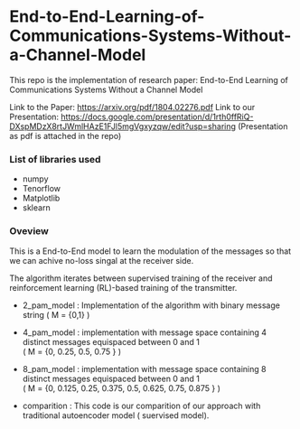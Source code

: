 # End-to-End-Learning-of-Communications-Systems-Without-a-Channel-Model

This repo is the implementation of research paper: End-to-End Learning of Communications Systems Without a Channel Model

Link to the Paper: https://arxiv.org/pdf/1804.02276.pdf
Link to our Presentation: https://docs.google.com/presentation/d/1rth0ffRiQ-DXspMDzX8rtJWmlHAzE1FJl5mgVgxyzqw/edit?usp=sharing
(Presentation as pdf is attached in the repo)

### List of libraries used

- numpy
- Tenorflow
- Matplotlib
- sklearn

### Oveview

This is a End-to-End model to learn the modulation of the messages so that we can achive no-loss singal at the receiver side.

The algorithm iterates between supervised training of the receiver and reinforcement learning (RL)-based training of the transmitter.

- 2_pam_model : Implementation of the algorithm with binary message string ( M = {0,1} )

- 4_pam_model : implementation with message space containing 4 distinct messages equispaced between 0 and 1 <br>
( M = {0, 0.25, 0.5, 0.75 } )

- 8_pam_model : implementation with message space containing 8 distinct messages equispaced between 0 and 1 <br>
( M = {0, 0.125, 0.25, 0.375, 0.5, 0.625, 0.75, 0.875 } )

- comparition : This code is our comparition of our approach with traditional autoencoder model ( suervised model).
